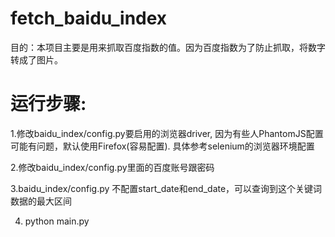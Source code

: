 # fetch_baidu_index

目的：本项目主要是用来抓取百度指数的值。因为百度指数为了防止抓取，将数字转成了图片。

# 运行步骤:
1.修改baidu_index/config.py要启用的浏览器driver, 因为有些人PhantomJS配置可能有问题，默认使用Firefox(容易配置).
  具体参考selenium的浏览器环境配置

2.修改baidu_index/config.py里面的百度账号跟密码

3.baidu_index/config.py 不配置start_date和end_date，可以查询到这个关键词数据的最大区间

4. python main.py

